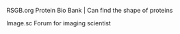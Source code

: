 

RSGB.org    Protein Bio Bank | Can find the shape of proteins

Image.sc    Forum for imaging scientist
